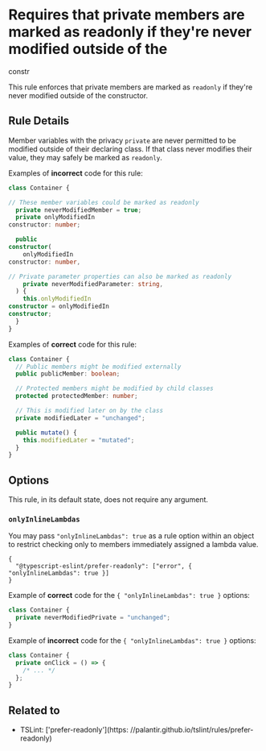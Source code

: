 # Requires that private members are marked as readonly if they're never modified outside of the

constr

This rule enforces that private members are marked as `readonly` if they're never modified outside of the
constructor.

## Rule Details

Member variables with the privacy `private` are never permitted to be modified outside of their declaring class. If that class never modifies their value, they may safely be marked as `readonly`.

Examples of **incorrect** code for this rule:

```ts
class Container {

// These member variables could be marked as readonly
  private neverModifiedMember = true;
  private onlyModifiedIn
constructor: number;

  public
constructor(
    onlyModifiedIn
constructor: number,

// Private parameter properties can also be marked as readonly
    private neverModifiedParameter: string,
  ) {
    this.onlyModifiedIn
constructor = onlyModifiedIn
constructor;
  }
}
```

Examples of **correct** code for this rule:

```ts
class Container {
  // Public members might be modified externally
  public publicMember: boolean;

  // Protected members might be modified by child classes
  protected protectedMember: number;

  // This is modified later on by the class
  private modifiedLater = "unchanged";

  public mutate() {
    this.modifiedLater = "mutated";
  }
}
```

## Options

This rule, in its default state, does not require any argument.

### `onlyInlineLambdas`

You may pass `"onlyInlineLambdas": true` as a rule option within an object to restrict checking only to members immediately assigned a lambda value.

```
{
  "@typescript-eslint/prefer-readonly": ["error", { "onlyInlineLambdas": true }]
}
```

Example of **correct** code for the `{ "onlyInlineLambdas": true }` options:

```ts
class Container {
  private neverModifiedPrivate = "unchanged";
}
```

Example of **incorrect** code for the `{ "onlyInlineLambdas": true }` options:

```ts
class Container {
  private onClick = () => {
    /* ... */
  };
}
```

## Related to

- TSLint: ['prefer-readonly'](https:
  //palantir.github.io/tslint/rules/prefer-readonly)
